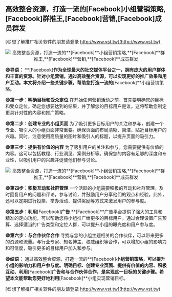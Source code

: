 ## **高效整合资源，打造一流的**[Facebook]**小组营销策略,**[Facebook]**群推王,**[Facebook]**营销,**[Facebook]**成员群发**

[😍想了解推广相关软件的朋友请登录 http://www.vst.tw](http://www.vst.tw)

 <center><img src="https://vst.tw/MP4/tuiguang/png/8.png" alt="高效整合资源，打造一流的**[Facebook]**小组营销策略,**[Facebook]**群推王,**[Facebook]**营销,**[Facebook]**成员群发"></center>

**😄导语：**
**[Facebook]**作为全球最大的社交媒体平台之一，拥有庞大的用户群体和丰富的资源。针对小组营销，通过高效整合资源，可以实现更好的推广效果和用户互动。本文将介绍一些关键步骤，帮助您打造一流的**[Facebook]**小组营销策略。

**😄第一步：明确目标和受众定位**
在开始任何营销活动之前，首先要明确您的目标和受众定位。确定您想要达到的结果，并了解您的目标用户是谁。这将帮助您制定更具针对性的内容和推广策略。

**😄第二步：创建专业的小组页面**
为了吸引更多目标用户的关注和参与，创建一个专业、吸引人的小组页面非常重要。确保页面的布局清晰、简洁，贴近目标用户的兴趣。同时，注意使用高质量的图片和吸引人的标题，以提升页面的吸引力。

**😄第三步：提供有价值的内容**
为了吸引用户的关注和参与，您需要提供有价值的内容。这可以包括教程、行业洞见、案例分析等。确保您的内容有足够的深度和专业性，以吸引用户的兴趣并促使他们参与讨论。

 <center><img src="https://vst.tw/MP4/tuiguang/png/8.png" alt="高效整合资源，打造一流的**[Facebook]**小组营销策略,**[Facebook]**群推王,**[Facebook]**营销,**[Facebook]**成员群发"></center>

**😄第四步：积极互动和社群管理**
一个活跃的小组需要积极的互动和社群管理。及时回复用户的问题和评论，参与讨论，并鼓励用户分享他们的观点和经验。此外，还可以定期进行投票、举办活动、提供奖励等方式来激发用户的参与度。

**😄第五步：利用**[Facebook]**广告**
**[Facebook]**广告平台提供了强大的工具和精准的定向功能，可以帮助您将小组推广给更多的目标用户。通过合理设置广告预算、选择适当的广告类型和定位人群，可以提升小组的曝光度和用户参与度。

**😄第六步：与合作伙伴合作**
寻找与您的小组主题相关的合作伙伴，可以带来更多的资源和流量。与行业专家、知名博主、权威组织等合作，可以增加小组的影响力和可信度，吸引更多的目标用户加入和参与。

**😄结语：**
通过高效整合资源，打造一流的**[Facebook]**小组营销策略，可以提升小组的影响力和用户参与度。明确目标、创建专业页面、提供有价值的内容、积极互动、利用**[Facebook]**广告和与合作伙伴合作，是实现这一目标的关键步骤。希望本文能帮助您更好地利用**[Facebook]**小组实现营销目标。

[😍想了解推广相关软件的朋友请登录 http://www.vst.tw](http://www.vst.tw)



